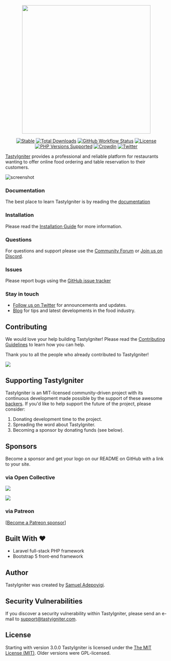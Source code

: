 <p align="center"><a href="https://tastyigniter" target="_blank"><img src="https://tastyigniter.com//images/logos/logo-padded.png" width="400"></a></p>

<p align="center">
<a href="https://packagist.org/packages/tastyigniter/TastyIgniter"><img src="https://img.shields.io/packagist/v/tastyigniter/TastyIgniter.svg?label=Stable&style=flat-square" alt="Stable"></a>
<a href="https://packagist.org/packages/tastyigniter/TastyIgniter"><img src="https://poser.pugx.org/tastyigniter/flame/downloads" alt="Total Downloads"></a>
<a href="https://packagist.org/packages/tastyigniter/TastyIgniter"><img src="https://img.shields.io/github/actions/workflow/status/tastyigniter/TastyIgniter/tests.yml?branch=master&label=Tests" alt="GitHub Workflow Status"></a>
<a href="https://github.com/tastyigniter/TastyIgniter/blob/master/LICENSE.txt"><img src="https://img.shields.io/github/license/tastyigniter/TastyIgniter.svg?label=License&style=flat-square" alt="License"></a>
<a href="https://github.com/tastyigniter/TastyIgniter" title="PHP Versions Supported"><img alt="PHP Versions Supported" src="https://img.shields.io/badge/php-8.3%20to%208.4-777bb3.svg?logo=php&logoColor=white&labelColor=555555"></a>
<a href="https://crowdin.com/project/tastyigniter"><img src="https://badges.crowdin.net/tastyigniter/localized.svg" alt="Crowdin"></a>
<a href="https://twitter.com/TastyIgniter"><img src="https://img.shields.io/twitter/follow/TastyIgniter.svg?label=Follow" alt="Twitter"></a>
</p>

[TastyIgniter](https://tastyigniter.com/) provides a professional and reliable platform for restaurants wanting to offer
online food ordering and table reservation to their customers.

![screenshot](https://tastyigniter.com/images/mockups/Menus-v2.png)

### Documentation

The best place to learn TastyIgniter is by reading the [documentation](https://tastyigniter.com/docs)

### Installation

Please read the [Installation Guide](https://tastyigniter.com/docs/installation) for more information.

### Questions

For questions and support please use the [Community Forum](https://forum.tastyigniter.com)
or [Join us on Discord](https://tastyigniter.com/discord).

### Issues

Please report bugs using the [GitHub issue tracker](https://github.com/tastyigniter/TastyIgniter/issues)

### Stay in touch

- [Follow us on Twitter](https://twitter.com/tastyigniter/) for announcements and updates.
- [Blog](https://tastyigniter.com/blog) for tips and latest developments in the food industry.

## Contributing

We would love your help building TastyIgniter! Please read the [Contributing Guidelines](.github/CONTRIBUTING.md) to
learn how you can help.

Thank you to all the people who already contributed to TastyIgniter!

<a href="https://github.com/tastyigniter/TastyIgniter/graphs/contributors"><img src="https://opencollective.com/tastyigniter/contributors.svg?width=890&button=false" /></a>

## Supporting TastyIgniter

TastyIgniter is an MIT-licensed community-driven project with its continuous development made possible by the support of
these awesome [backers](#contributing). If you'd like to help support the future of the project, please consider:

1. Donating development time to the project.
2. Spreading the word about TastyIgniter.
3. Becoming a sponsor by donating funds (see below).

## Sponsors

Become a sponsor and get your logo on our README on GitHub with a link to your site.

### via Open Collective

<a href="https://opencollective.com/tastyigniter" target="_blank" rel="noopener noreferrer"><img src="https://opencollective.com/tastyigniter/sponsors.svg"></a>

<a href="https://opencollective.com/tastyigniter" target="_blank" rel="noopener noreferrer"><img src="https://opencollective.com/tastyigniter/backers.svg"></a>

### via Patreon

[[Become a Patreon sponsor](https://www.patreon.com/sampoyigi)]

## Built With :heart:

- Laravel full-stack PHP framework
- Bootstrap 5 front-end framework

## Author

TastyIgniter was created by [Samuel Adepoyigi](https://github.com/sampoyigi).

## Security Vulnerabilities

If you discover a security vulnerability within TastyIgniter, please send an e-mail to support@tastyigniter.com.

## License

Starting with version 3.0.0 TastyIgniter is licensed under
the [The MIT License (MIT)](https://tastyigniter.com/license/). Older versions were GPL-licensed.

